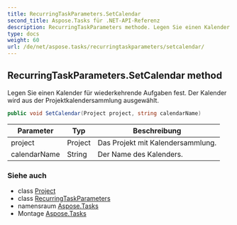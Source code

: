 ```yaml
---
title: RecurringTaskParameters.SetCalendar
second_title: Aspose.Tasks für .NET-API-Referenz
description: RecurringTaskParameters methode. Legen Sie einen Kalender für wiederkehrende Aufgaben fest. Der Kalender wird aus der Projektkalendersammlung ausgewählt.
type: docs
weight: 60
url: /de/net/aspose.tasks/recurringtaskparameters/setcalendar/
---
```

## RecurringTaskParameters.SetCalendar method

Legen Sie einen Kalender für wiederkehrende Aufgaben fest. Der Kalender wird aus der Projektkalendersammlung ausgewählt.

```csharp
public void SetCalendar(Project project, string calendarName)
```

| Parameter | Typ | Beschreibung |
| --- | --- | --- |
| project | Project | Das Projekt mit Kalendersammlung. |
| calendarName | String | Der Name des Kalenders. |

### Siehe auch

* class [Project](../../project/)
* class [RecurringTaskParameters](../)
* namensraum [Aspose.Tasks](../../recurringtaskparameters/)
* Montage [Aspose.Tasks](../../../)


